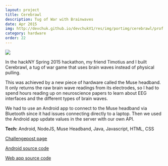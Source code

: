 ```yaml
---
layout: project
title: Cerebrawl
description: Tug of War with Brainwaves
date: Apr 2015
img: http://devchuk.github.io/devchukV1/res/img/portimg/cerebrawl/prof.png
category: hardware
order: 22
---
```


![](http://devchuk.github.io/devchukV1/res/img/portimg/cerebrawl/cere.png)

In the hackNY Spring 2015 hackathon, my friend Timotius and I built Cerebrawl, a tug of war game that uses brain waves instead of physical pulling.

This was achieved by a new piece of hardware called the Muse headband. It only returns the raw brain wave readings from its electrodes, so I had to spend hours reading up on neuroscience papers to learn about EEG interfaces and the different types of brain waves.

We had to use an Android app to connect to the Muse headband via Bluetooth since it had issues connecting directly to a laptop. Then we used the Android app update values in the server with our own API.

**Tech:** Android, NodeJS, Muse Headband, Java, Javascript, HTML, CSS

[Challengepost page](http://challengepost.com/software/cere-brawl)

[Android source code](https://github.com/devChuk/cerebrawl-android)

[Web app source code](https://github.com/timotius02/cerebrawl)
